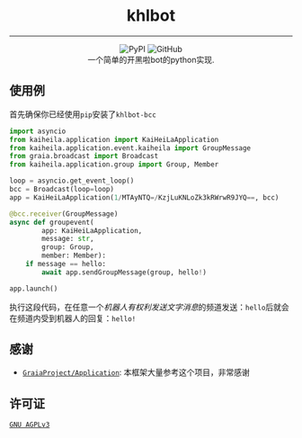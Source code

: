 <div align="center">

# khlbot
---
![PyPI](https://img.shields.io/pypi/v/khlbot-bcc)
![GitHub](https://img.shields.io/github/license/purofle/khlbot)  
一个简单的开黑啦bot的python实现.
</div>

## 使用例
首先确保你已经使用`pip`安装了`khlbot-bcc`
```python
import asyncio
from kaiheila.application import KaiHeiLaApplication
from kaiheila.application.event.kaiheila import GroupMessage
from graia.broadcast import Broadcast
from kaiheila.application.group import Group, Member

loop = asyncio.get_event_loop()
bcc = Broadcast(loop=loop)
app = KaiHeiLaApplication(1/MTAyNTQ=/KzjLuKNLoZk3kRWrwR9JYQ==, bcc)

@bcc.receiver(GroupMessage)
async def groupevent(
        app: KaiHeiLaApplication,
        message: str,
        group: Group,
        member: Member):
    if message == hello:
        await app.sendGroupMessage(group, hello!)

app.launch()
```
执行这段代码，在任意一个*机器人有权利发送文字消息*的频道发送：`hello`后就会在频道内受到机器人的回复：`hello!`
## 感谢
- [`GraiaProject/Application`](https://github.com/GraiaProject/Application): 本框架大量参考这个项目，非常感谢
## 许可证
[`GNU AGPLv3`](/LICENSE)

